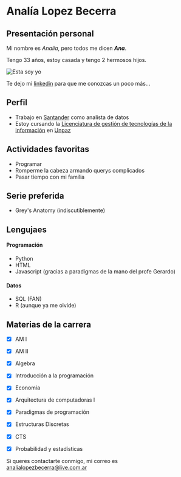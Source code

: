 # Analía Lopez Becerra
## Presentación personal
Mi nombre es *_Analía_*, pero todos me dicen ***_Ana_***. 

Tengo 33 años, estoy casada y tengo 2 hermosos hijos.

![Esta soy yo](https://github.com/analopbec/presentacion/blob/main/img/foto.jpg.jpeg)

Te dejo mi [linkedin](https://www.linkedin.com/in/analialopezbecerra/) para que me conozcas un poco más...



## Perfil
* Trabajo en [Santander](https://www.santander.com.a) como analista de datos 
* Estoy cursando la [Licenciatura de gestión de tecnologías de la información](https://www.unpaz.edu.ar/gestiontecnologias) en [Unpaz](https://www.unpaz.edu.ar)


 
## Actividades favoritas
* Programar
* Romperme la cabeza armando querys complicados
* Pasar tiempo con mi familia



## Serie preferida
* Grey's Anatomy (indiscutiblemente)



## Lengujaes
  #### Programación
  * Python
  * HTML
  * Javascript (gracias a paradigmas de la mano del profe Gerardo)
  #### Datos
  * SQL (FAN)
  * R (aunque ya me olvide)



## Materias de la carrera
- [X] AM I
- [X] AM II
- [X] Algebra
- [X] Introducción a la programación
- [X] Economia
- [x] Arquitectura de computadoras I
- [x] Paradigmas de programación
- [x] Estructuras Discretas
- [x] CTS
- [x] Probabilidad y estadísticas


Si queres contactarte conmigo, mi correo es [analialopezbecerra@live.com.ar](mailto:analialopezbecerra@live.com.ar)

